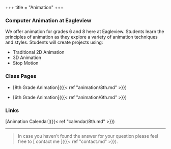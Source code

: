 +++
title = "Animation"
+++

### Computer Animation at Eagleview

We offer animation for grades 6 and 8 here at Eagleview.  Students learn the principles of animation as they explore a variety of animation techniques and styles.  Students will create projects using:

* Traditional 2D Animation
* 3D Animation
* Stop Motion

### Class Pages
* [8th Grade Animation]({{< ref "animation/8th.md" >}})

* [6th Grade Animation]({{< ref "animation/6th.md" >}})

### Links
[Animation Calendar]({{< ref "calendar/8th.md" >}})

---

> In case you haven't found the answer for your question please feel free to [ contact me ]({{< ref "contact.md" >}}).
